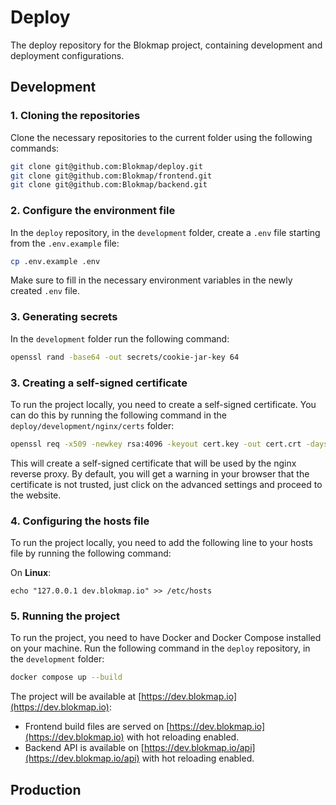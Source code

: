 # Deploy

The deploy repository for the Blokmap project, containing development and deployment configurations.

## Development

### 1. Cloning the repositories

Clone the necessary repositories to the current folder using the following commands:

```bash
git clone git@github.com:Blokmap/deploy.git
git clone git@github.com:Blokmap/frontend.git
git clone git@github.com:Blokmap/backend.git
```

### 2. Configure the environment file

In the `deploy` repository, in the `development` folder, create a `.env` file starting from the `.env.example` file:

```bash
cp .env.example .env
```

Make sure to fill in the necessary environment variables in the newly created `.env` file.

### 3. Generating secrets

In the `development` folder run the following command:

```bash
openssl rand -base64 -out secrets/cookie-jar-key 64
```

### 3. Creating a self-signed certificate

To run the project locally, you need to create a self-signed certificate. You can do this by running the following command in the `deploy/development/nginx/certs` folder:

```bash
openssl req -x509 -newkey rsa:4096 -keyout cert.key -out cert.crt -days 365 -nodes
```

This will create a self-signed certificate that will be used by the nginx reverse proxy. By default, you will get a warning in your browser that the certificate is not trusted, just click on the advanced settings and proceed to the website.

### 4. Configuring the hosts file

To run the project locally, you need to add the following line to your hosts file by running the following command:

On **Linux**:

```
echo "127.0.0.1 dev.blokmap.io" >> /etc/hosts
```

### 5. Running the project

To run the project, you need to have Docker and Docker Compose installed on your machine. Run the following command in the `deploy` repository, in the `development` folder:

```bash
docker compose up --build
```

The project will be available at [https://dev.blokmap.io](https://dev.blokmap.io):

- Frontend build files are served on [https://dev.blokmap.io](https://dev.blokmap.io) with hot reloading enabled.
- Backend API is available on [https://dev.blokmap.io/api](https://dev.blokmap.io/api) with hot reloading enabled.

## Production

